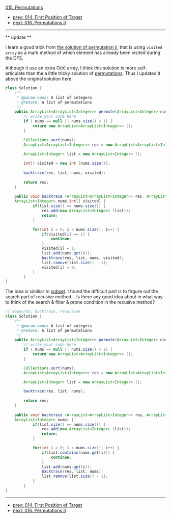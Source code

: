 [015. Permutations](http://www.lintcode.com/problem/permutations)

- [prev: 014. First Position of Target](014-first-position-of-target.md)
- [next: 016. Permutations II](016-permutations-ii.md)

---
** update **

I learn a good trick from [the solution of permutation ii](http://www.jiuzhang.com/solutions/permutations-ii/), that is using `visited array` as a mark method of which element has already been visited during the DFS.

Although it use an extra O(n) array, I think this solution is more self-articulate than the a little tricky solution of [permutations](http://www.jiuzhang.com/solutions/permutations). Thus I updated it above the original solution here:

```java
class Solution {
    /**
     * @param nums: A list of integers.
     * @return: A list of permutations.
     */
    public ArrayList<ArrayList<Integer>> permute(ArrayList<Integer> nums) {
        // write your code here
        if ( nums == null || nums.size() < 1) {
            return new ArrayList<ArrayList<Integer>> ();
        }

        Collections.sort(nums);
        ArrayList<ArrayList<Integer>> res = new ArrayList<ArrayList<Integer>> ();

        ArrayList<Integer> list = new ArrayList<Integer> ();
        
        int[] visited = new int [nums.size()];
        
        backtrace(res, list, nums, visited);
        
        return res;
    }
    
    public void backtrace (ArrayList<ArrayList<Integer>> res, ArrayList<Integer> list,
    ArrayList<Integer> nums,int[] visited) {
            if(list.size() == nums.size()) {
                res.add(new ArrayList<Integer> (list));
                return;
            }

            for(int i = 0; i < nums.size(); i++) {
                if(visited[i] == 1) {
                    continue;
                }
                visited[i] = 1;
                list.add(nums.get(i));
                backtrace(res, list, nums, visited);
                list.remove(list.size() - 1);
                visited[i] = 0;
            }
        }
}
```

The idea is similiar to [subset](http://www.lintcode.com/en/problem/subsets/). I found the difficult part is to firgure out the search part of recusive method... Is there any good idea about in what way to think of the search & filter & prone condition in the recusive method?

```java
// keywords: backtrace, recursive
class Solution {
    /**
     * @param nums: A list of integers.
     * @return: A list of permutations.
     */
    public ArrayList<ArrayList<Integer>> permute(ArrayList<Integer> nums) {
        // write your code here
        if ( nums == null || nums.size() < 1) {
            return new ArrayList<ArrayList<Integer>> ();
        }

        Collections.sort(nums);
        ArrayList<ArrayList<Integer>> res = new ArrayList<ArrayList<Integer>> ();

        ArrayList<Integer> list = new ArrayList<Integer> ();

        backtrace(res, list, nums);
        
        return res;
    }
    
    public void backtrace (ArrayList<ArrayList<Integer>> res, ArrayList<Integer> list,
    ArrayList<Integer> nums) {
            if(list.size() == nums.size()) {
                res.add(new ArrayList<Integer> (list));
                return;
            }

            for(int i = 0; i < nums.size(); i++) {
                if(list.contains(nums.get(i))) {
                    continue;
                }
                list.add(nums.get(i));
                backtrace(res, list, nums);
                list.remove(list.size() - 1);
            }
        }
}

```
---

- [prev: 014. First Position of Target](014-first-position-of-target.md)
- [next: 016. Permutations II](016-permutations-ii.md)
